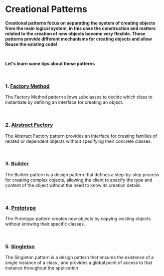 

# Creational Patterns


**Creational patterns focus on separating the system of creating objects from the main logical system, in this case the construction and matters related to the creation of new objects become very flexible. These patterns provide different mechanisms for creating objects and allow Reuse the existing code!**

<br/>

**Let's learn some tips about these patterns**

<br/>

###  1. [Factory Method](https://github.com/Syaw0/Design-Patterns/tree/master/src/Creational_Patterns/Factory_Method)


The Factory Method pattern
allows subclasses to decide
which class to instantiate by
defining an interface for creating
an object.

<br/>

###  2. [Abstract Factory](https://github.com/Syaw0/Design-Patterns/tree/master/src/Creational_Patterns/Abstract_Factory)

The Abstract Factory pattern
provides an interface for creating
families of related or dependent
objects without specifying their
concrete classes.

<br/>

###  3. [Builder](https://github.com/Syaw0/Design-Patterns/tree/master/src/Creational_Patterns/Builder)


The Builder pattern is a
design pattern that defines a
step-by-step process for creating
complex objects, allowing the
client to specify the type and
content of the object without the
need to know its creation details.

<br/>

###  4. [Prototype](https://github.com/Syaw0/Design-Patterns/tree/master/src/Creational_Patterns/Prototype)


The Prototype pattern creates
new objects by copying existing
objects without knowing their
specific classes.

<br/>

###  5. [Singleton](https://github.com/Syaw0/Design-Patterns/tree/master/src/Creational_Patterns/Singleton)

The Singleton pattern is a design pattern that ensures the existence of a single instance of a class , and provides a global point of access to that instance throughout the application .

<br/>


